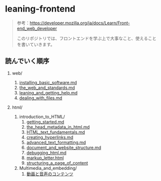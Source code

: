 # leaning-frontend

> 参考：https://developer.mozilla.org/ja/docs/Learn/Front-end_web_developer
>
> このリポジトリでは、フロントエンドを学ぶ上で大事なこと、使えることを書いていきます。

## 読んでいく順序

1. web/

   1. [installing_basic_software.md](https://github.com/ittoku703/leaning-frontend/blob/main/web/installing_basic_software.md)
   2. [the_web_and_standards.md](https://github.com/ittoku703/leaning-frontend/blob/main/web/the_web_and_web_standards.md)
   3. [leaning_and_getting_help.md](https://github.com/ittoku703/leaning-frontend/blob/main/web/learning_and_getting_help.md)
   3. [dealing_with_files.md](https://github.com/ittoku703/leaning-frontend/blob/main/web/dealing_with_files.md)
2. html/
   1. introduction_to_HTML/
      1. [getting_started.md](https://github.com/ittoku703/leaning-frontend/blob/main/html/Introduction_to_HTML/getting_started.md)
      2. [the_head_metadata_in_html.md](https://github.com/ittoku703/leaning-frontend/blob/main/html/Introduction_to_HTML/the_head_metadata_in_html.md)
      3. [HTML_text_fundamentals.md](https://github.com/ittoku703/leaning-frontend/blob/main/html/Introduction_to_HTML/HTML_text_fundamentals.md)
      4. [creating_hyperlinks.md](https://github.com/ittoku703/leaning-frontend/blob/main/html/Introduction_to_HTML/creating_hyperlinks.md)
      5. [advanced_text_formatting.md](https://github.com/ittoku703/leaning-frontend/blob/main/html/Introduction_to_HTML/advanced_text_fomatting.md)
      6. [document_and_website_structure.md](https://github.com/ittoku703/leaning-frontend/blob/main/html/Introduction_to_HTML/document_and_website_structure.md)
      7. [debugging_html.md](https://github.com/ittoku703/leaning-frontend/blob/main/html/Introduction_to_HTML/debugging_html.md)
      8. [markup_letter.html](https://github.com/ittoku703/leaning-frontend/blob/main/html/Introduction_to_HTML/markup_letter.html)
      9. [structuring_a_page_of_content](https://github.com/ittoku703/leaning-frontend/tree/main/html/Introduction_to_HTML/structuring_a_page_of_content)
   2. Multimedia_and_embedding/
      1. [動画と音声のコンテンツ](https://github.com/ittoku703/leaning-frontend/tree/main/html/video_and_audio_content.md)

